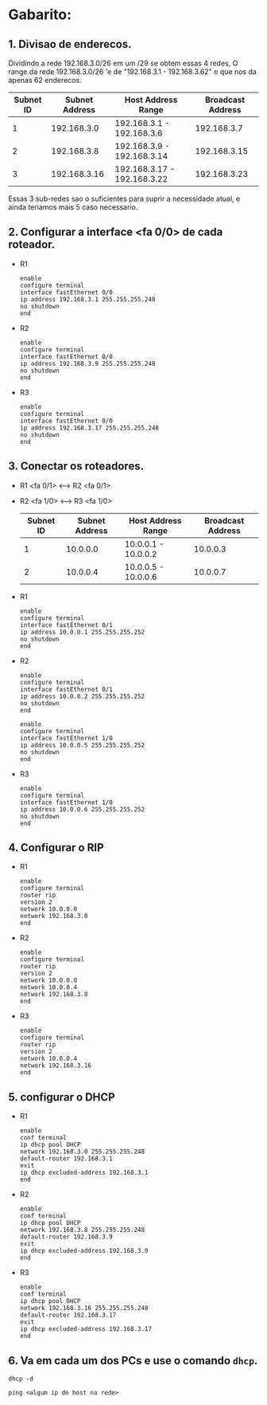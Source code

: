 # Gabarito:

## 1. Divisao de enderecos.

Dividindo a rede 192.168.3.0/26 em um /29 se obtem essas 4 redes, O range da rede 192.168.3.0/26 'e de "192.168.3.1 - 192.168.3.62" o que nos da apenas 62 enderecos.

| Subnet ID 	| Subnet Address 	| Host Address Range          	| Broadcast Address 	|
|-----------	|----------------	|-----------------------------	|-------------------	|
| 1         	| 192.168.3.0    	| 192.168.3.1 - 192.168.3.6   	| 192.168.3.7       	|
| 2         	| 192.168.3.8    	| 192.168.3.9 - 192.168.3.14  	| 192.168.3.15      	|
| 3         	| 192.168.3.16   	| 192.168.3.17 - 192.168.3.22 	| 192.168.3.23      	|

Essas 3 sub-redes sao o suficientes para suprir a necessidade atual, e ainda teriamos mais 5 caso necessario.

## 2. Configurar a interface <fa 0/0> de cada roteador.

- R1
    ```shell
    enable
    configure terminal
    interface fastEthernet 0/0
    ip address 192.168.3.1 255.255.255.248
    no shutdown
    end
    ```

- R2
    ```shell
    enable
    configure terminal
    interface fastEthernet 0/0
    ip address 192.168.3.9 255.255.255.248
    no shutdown
    end
    ```

- R3
    ```shell
    enable
    configure terminal
    interface fastEthernet 0/0
    ip address 192.168.3.17 255.255.255.248
    no shutdown
    end
    ```

## 3. Conectar os roteadores.

- R1 <fa 0/1> <--> R2 <fa 0/1>
- R2 <fa 1/0> <--> R3 <fa 1/0>

    | Subnet ID 	| Subnet Address 	| Host Address Range    	| Broadcast Address 	|
    |-----------	|----------------	|-----------------------	|-------------------	|
    | 1         	| 10.0.0.0       	| 10.0.0.1 - 10.0.0.2   	| 10.0.0.3          	|
    | 2         	| 10.0.0.4       	| 10.0.0.5 - 10.0.0.6   	| 10.0.0.7          	|

- R1
    ``` shell
    enable
    configure terminal
    interface fastEthernet 0/1
    ip address 10.0.0.1 255.255.255.252
    no shutdown
    end
    ```

- R2
    ``` shell
    enable
    configure terminal
    interface fastEthernet 0/1
    ip address 10.0.0.2 255.255.255.252
    no shutdown
    end
    ```
    ``` shell
    enable
    configure terminal
    interface fastEthernet 1/0
    ip address 10.0.0.5 255.255.255.252
    no shutdown
    end
    ```
- R3
    ``` shell
    enable
    configure terminal
    interface fastEthernet 1/0
    ip address 10.0.0.6 255.255.255.252
    no shutdown
    end
    ```

## 4. Configurar o RIP

- R1
    ```shell
    enable
    configure terminal
    router rip
    version 2
    network 10.0.0.0
    network 192.168.3.0
    end
    ```
- R2
    ```shell
    enable
    configure terminal
    router rip
    version 2
    network 10.0.0.0
    network 10.0.0.4
    network 192.168.3.8
    end
    ```
- R3
    ```shell
    enable
    configure terminal
    router rip
    version 2
    network 10.0.0.4
    network 192.168.3.16
    end
    ```

## 5. configurar o DHCP

- R1
    ```shell
    enable
    conf terminal
    ip dhcp pool DHCP
    network 192.168.3.0 255.255.255.248
    default-router 192.168.3.1
    exit
    ip dhcp excluded-address 192.168.3.1
    end
    ```
- R2
    ```shell
    enable
    conf terminal
    ip dhcp pool DHCP
    network 192.168.3.8 255.255.255.248
    default-router 192.168.3.9
    exit
    ip dhcp excluded-address 192.168.3.9
    end
    ```

- R3
    ```shell
    enable
    conf terminal
    ip dhcp pool DHCP
    network 192.168.3.16 255.255.255.248
    default-router 192.168.3.17
    exit
    ip dhcp excluded-address 192.168.3.17
    end
    ```

## 6. Va em cada um dos PCs e use o comando `dhcp`.

```shell
dhcp -d
```
```shell
ping <algum ip de host na rede>
```